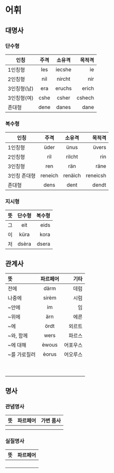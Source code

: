 # 어휘
## 대명사
### 단수형
| 인칭 | 주격 | 소유격 | 목적격 |
|---|:---:|:---:|---:|
|1인칭형|Ies|iecshe|ie|
|2인칭형|nil|nircht|nir|
|3인칭형(남)|era|eruchs|erich|
|3인칭형(여)|cshe|csher|cshech|
|존대형|dene|danes|dane|
### 복수형
| 인칭 | 주격 | 소유격 | 목적격 |
|---|:---:|:---:|---:|
|1인칭형|üder|ünus|üvers|
|2인칭형|ril|rilcht|rin|
|3인칭형|ren|rän|räne|
|3인칭 존대형|reneich|renäich|reneicsh|
|존대형|dens|dent|dendt|
### 지시형
| 뜻 | 단수형 | 복수형 |
|:---|:---:|---:|
|그|eit|eids|
|이|küra|kora|
|저|dsèra|dsera|
## 관계사
| 뜻 | 파르페어 | 기타 |
|:---|:---:|---:|
|전에|därm|데럼|
|나중에|sirèm|시럼|
|~안에|im|임|
|~위에|ärn|에른|
|~에|ördt|외르트|
|~와, 함께|wers|파르스|
|~에 대해|èwous|어포우스|
|~를 가로질러|èorus|어오루스|
||||
||||
||||
||||
||||
||||
||||
||||
||||
## 명사
### 관념명사
| 뜻 | 파르페어 | 가변 품사 |
|---:|:---:|---:|
||||
||||
### 실질명사
| 뜻 | 파르페어 |
|---:|:---:|
|||
|||
|||
|||
